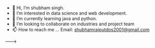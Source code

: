 - 👋 Hi, I’m shubham singh.
- 👀 I’m interested in data science and web development.
- 🌱 I’m currently learning java and python.
- 💞️ I’m looking to collaborate on industries and project team
- 📫 How to reach me ...
Email: shubhamrajputdos2001@gmail.com

--->

